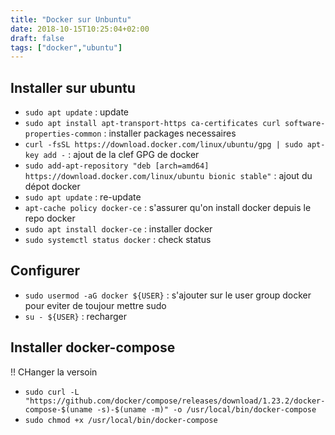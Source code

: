 ```yaml
---
title: "Docker sur Unbuntu"
date: 2018-10-15T10:25:04+02:00
draft: false
tags: ["docker","ubuntu"]
---
```


## Installer sur ubuntu

* `sudo apt update` : update
* `sudo apt install apt-transport-https ca-certificates curl software-properties-common` : installer packages necessaires
* `curl -fsSL https://download.docker.com/linux/ubuntu/gpg | sudo apt-key add -` : ajout de la clef GPG de docker
* `sudo add-apt-repository "deb [arch=amd64] https://download.docker.com/linux/ubuntu bionic stable"` : ajout du dépot docker
* `sudo apt update` : re-update
* `apt-cache policy docker-ce` : s'assurer qu'on install docker depuis le repo docker
* `sudo apt install docker-ce` : installer docker
* `sudo systemctl status docker` : check status

## Configurer 
* `sudo usermod -aG docker ${USER}` : s'ajouter sur le user group docker pour eviter de toujour mettre sudo
* `su - ${USER}` : recharger

## Installer docker-compose

!! CHanger la versoin
* `sudo curl -L "https://github.com/docker/compose/releases/download/1.23.2/docker-compose-$(uname -s)-$(uname -m)" -o /usr/local/bin/docker-compose`
* `sudo chmod +x /usr/local/bin/docker-compose`